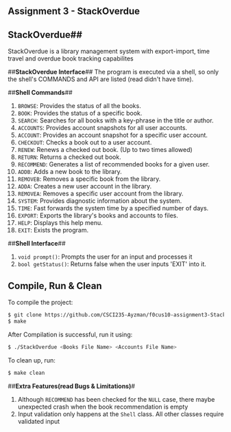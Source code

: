 ## Assignment 3 - StackOverdue

## __StackOverdue__## 
StackOverdue is a library management system with export-import, time travel and overdue book tracking capabilites

##__StackOverdue Interface__##
The program is executed via a shell, so only the shell's COMMANDS and API are listed (read didn't have time). 

##__Shell Commands__##
1. `BROWSE`: Provides the status of all the books.
2. `BOOK`: Provides the status of a specific book.
3. `SEARCH`: Searches for all books with a key-phrase in the title or author.
4. `ACCOUNTS`: Provides account snapshots for all user accounts.
5. `ACCOUNT`: Provides an account snapshot for a specific user account.
6. `CHECKOUT`: Checks a book out to a user account.
7. `RENEW`: Renews a checked out book. (Up to two times allowed)
8. `RETURN`: Returns a checked out book.
9. `RECOMMEND`: Generates a list of recommended books for a given user.
10. `ADDB`: Adds a new book to the library.
11. `REMOVEB`: Removes a specific book from the library.
12. `ADDA`: Creates a new user account in the library.
13. `REMOVEA`: Removes a specific user account from the library.
14. `SYSTEM`: Provides diagnostic information about the system.
15. `TIME`: Fast forwards the system time by a specified number of days.
16. `EXPORT`: Exports the library's books and accounts to files.
17. `HELP`: Displays this help menu.
18. `EXIT`: Exists the program.

##__Shell Interface__##

1. `void prompt()`: Prompts the user for an input and processes it
2. `bool getStatus()`: Returns false when the user inputs 'EXIT' into it.

## Compile, Run & Clean ##
To compile the project:
```bash
$ git clone https://github.com/CSCI235-Ayzman/f0cus10-assignment3-StackOverdue.git
$ make
```
After Compilation is successful, run it using:
```bash
$ ./StackOverdue <Books File Name> <Accounts File Name>
```
To clean up, run:
```bash
$ make clean
```
##__Extra Features(read Bugs & Limitations)__#
1. Although `RECOMMEND` has been checked for the `NULL` case, there maybe unexpected crash when the book recommendation is empty
2. Input validation only happens at the `Shell` class. All other classes require validated input
